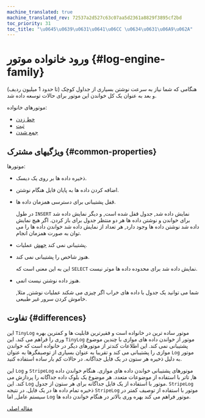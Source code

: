 ```yaml
---
machine_translated: true
machine_translated_rev: 72537a2d527c63c07aa5d2361a8829f3895cf2bd
toc_priority: 31
toc_title: "\u0645\u0639\u0631\u0641\u06CC \u0634\u0631\u06A9\u062A"
---
```


# ورود خانواده موتور {#log-engine-family}

هنگامی که شما نیاز به سرعت نوشتن بسیاری از جداول کوچک (تا حدود 1 میلیون ردیف) و بعد به عنوان یک کل خواندن این موتور برای حالات توسعه داده شد.

موتورهای خانواده:

-   [خط زدن](stripelog.md)
-   [ثبت](log.md)
-   [جمع شدن](tinylog.md)

## ویژگیهای مشترک {#common-properties}

موتورها:

-   ذخیره داده ها بر روی یک دیسک.

-   اضافه کردن داده ها به پایان فایل هنگام نوشتن.

-   قفل پشتیبانی برای دسترسی همزمان داده ها.

    در طول `INSERT` نمایش داده شد, جدول قفل شده است, و دیگر نمایش داده شد برای خواندن و نوشتن داده ها هر دو منتظر جدول برای باز کردن. اگر هیچ نمایش داده شد نوشتن داده ها وجود دارد, هر تعداد از نمایش داده شد خواندن داده ها را می توان به صورت همزمان انجام.

-   پشتیبانی نمی کند [جهش](../../../sql-reference/statements/alter.md#alter-mutations) عملیات.

-   هنوز شاخص را پشتیبانی نمی کند.

    این به این معنی است که `SELECT` نمایش داده شد برای محدوده داده ها موثر نیست.

-   هنوز داده نوشتن نیست اتمی.

    شما می توانید یک جدول با داده های خراب اگر چیزی می شکند عملیات نوشتن, مثلا, خاموش کردن سرور غیر طبیعی.

## تفاوت {#differences}

این `TinyLog` موتور ساده ترین در خانواده است و فقیرترین قابلیت ها و کمترین بهره وری را فراهم می کند. این `TinyLog` موتور از خواندن داده های موازی با چندین موضوع پشتیبانی نمی کند. این اطلاعات کندتر از موتورهای دیگر در خانواده است که خواندن موازی را پشتیبانی می کند و تقریبا به عنوان بسیاری از توصیفگرها به عنوان `Log` موتور به دلیل ذخیره هر ستون در یک فایل جداگانه. در حالات کم بار ساده استفاده کنید.

این `Log` و `StripeLog` موتورهای پشتیبانی خواندن داده های موازی. هنگام خواندن داده ها, تاتر با استفاده از موضوعات متعدد. هر موضوع یک بلوک داده جداگانه را پردازش می کند. این `Log` موتور با استفاده از یک فایل جداگانه برای هر ستون از جدول. `StripeLog` ذخیره تمام داده ها در یک فایل. در نتیجه `StripeLog` موتور با استفاده از توصیف کمتر در سیستم عامل, اما `Log` موتور فراهم می کند بهره وری بالاتر در هنگام خواندن داده ها.

[مقاله اصلی](https://clickhouse.tech/docs/en/operations/table_engines/log_family/) <!--hide-->
